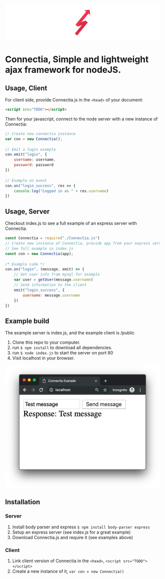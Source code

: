 ![img](img/banner.png)

# Connectia, Simple and lightweight ajax framework for nodeJS.

## Usage, Client

For client side, provide Connectia.js in the ```<head>``` of your document:
```html
<script src="TODO"></script>
```


Then for your javascript, connect to the node server with a new instance of Connectia:
```js
// Create new connectia instance
var con = new Connectia();

// Emit a login example
con.emit("login", {
    username: username,
    password: password
})

// Example on event
con.on("login_success", res => {
    console.log("Logged in as " + res.username)
})
```

## Usage, Server

Checkout index.js to see a full example of an express server with Connectia.

```js
const Connectia = require("./Connectia.js")
// Create new instance of Connectia, provide app from your express server
// See full example in index.js
const con = new Connectia(app);

/* Example code */
con.on("login", (message, emit) => {
    // Get user info from mysql for example
    var user = getUser(message.username)
    // Send information to the client
    emit("login_success", {
        username: message.username
    })
})
```

## Example build

The example server is index.js, and the example client is /public

1. Clone this repo to your computer.
2. run ```$ npm install``` to download all dependencies.
3. run ```$ node index.js``` to start the server on port 80
4. Visit localhost in your browser.

![Example screenshot](img/example.png)

## Installation
### Server
1. Install body parser and express ```$ npm install body-parser express ```
2. Setup an express server (see index.js for a great example)
3. Download Connectia.js and require it (see examples above)

### Client
1. Link client version of Connectia in the ```<head>```, ```<script src="TODO"></script>```
2. Create a new instance of it,  ```var con = new Connectia()```